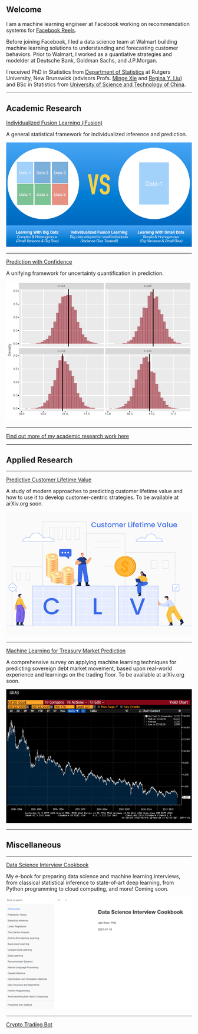 ## Welcome

I am a machine learning engineer at Facebook working on recommendation systems for <a href="https://about.fb.com/news/2021/09/launching-reels-on-facebook-us/">Facebook Reels</a>. 

Before joining Facebook, I led a data science team at Walmart building machine learning solutions to understanding and forecasting customer behaviors. Prior to Walmart, I worked as a quantiative strategies and modelder at Deutsche Bank, Goldman Sachs, and J.P.Morgan. 
  	      
I received PhD in Statistics from <a href="http://stat.rutgers.edu/"> Department of Statistics</a> at Rutgers University, New Brunswick (advisors Profs. <a href="http://www.stat.rutgers.edu/home/mxie/">Minge Xie</a> and <a href="http://www.stat.rutgers.edu/joomlatools-files/docman-files/Liu-CV-05-2015.pdf">Regina Y. Liu</a>) and BSc in Statistics from <a href="http://www.ustc.edu.cn/">University of Science and Technology of China</a>.

---

## Academic Research

[Individualized Fusion Learning (iFusion)](/ifusion2)

A general statistical framework for individualized inference and prediction.

<img src="images/idea.png?raw=true" width="600"/>

---

[Prediction with Confidence](/pred)

A unifying framework for uncertainty quantification in prediction.

<img src="images/pred.png?raw=true" width="600"/>

---

[Find out more of my academic research work here](/research)

---

## Applied Research

---

[Predictive Customer Lifetime Value]()

A study of modern approaches to predicting customer lifetime value and how to use it to develop customer-centric strategies. To be available at arXiv.org soon.

<img src="images/clv.jpeg?raw=true" width="600"/>

---

[Machine Learning for Treasury Market Prediction]()

A comprehensive survey on applying machine learning techniques for predicting sovereign debt market movement, based upon real-world experience and learnings on the trading floor. To be available at arXiv.org soon.


<img src="images/tsy.gif?raw=true" width="600"/>

---

## Miscellaneous

---

[Data Science Interview Cookbook]()

My e-book for preparing data science and machine learning interviews, from classical statistical inference to state-of-art deep learning, from Python programming to cloud computing, and more! Coming soon.

<img src="images/book2.png?raw=true"/>

---

[Crypto Trading Bot]()


